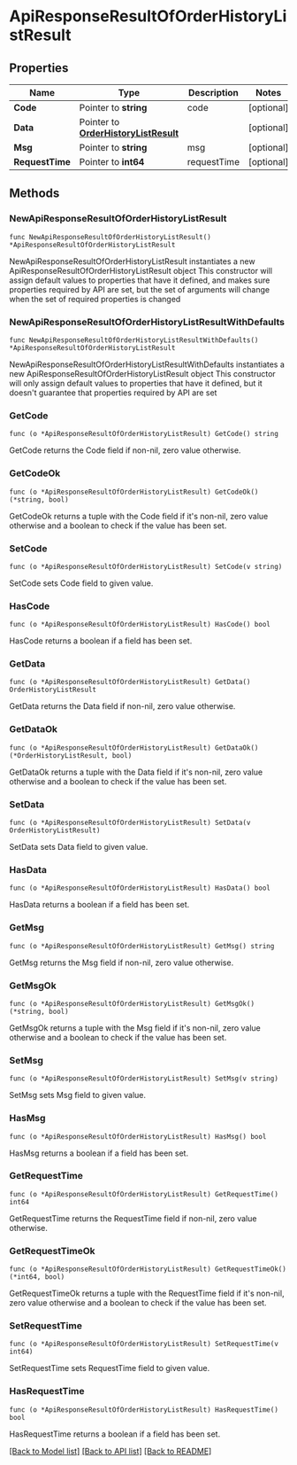# ApiResponseResultOfOrderHistoryListResult

## Properties

Name | Type | Description | Notes
------------ | ------------- | ------------- | -------------
**Code** | Pointer to **string** | code | [optional] 
**Data** | Pointer to [**OrderHistoryListResult**](OrderHistoryListResult.md) |  | [optional] 
**Msg** | Pointer to **string** | msg | [optional] 
**RequestTime** | Pointer to **int64** | requestTime | [optional] 

## Methods

### NewApiResponseResultOfOrderHistoryListResult

`func NewApiResponseResultOfOrderHistoryListResult() *ApiResponseResultOfOrderHistoryListResult`

NewApiResponseResultOfOrderHistoryListResult instantiates a new ApiResponseResultOfOrderHistoryListResult object
This constructor will assign default values to properties that have it defined,
and makes sure properties required by API are set, but the set of arguments
will change when the set of required properties is changed

### NewApiResponseResultOfOrderHistoryListResultWithDefaults

`func NewApiResponseResultOfOrderHistoryListResultWithDefaults() *ApiResponseResultOfOrderHistoryListResult`

NewApiResponseResultOfOrderHistoryListResultWithDefaults instantiates a new ApiResponseResultOfOrderHistoryListResult object
This constructor will only assign default values to properties that have it defined,
but it doesn't guarantee that properties required by API are set

### GetCode

`func (o *ApiResponseResultOfOrderHistoryListResult) GetCode() string`

GetCode returns the Code field if non-nil, zero value otherwise.

### GetCodeOk

`func (o *ApiResponseResultOfOrderHistoryListResult) GetCodeOk() (*string, bool)`

GetCodeOk returns a tuple with the Code field if it's non-nil, zero value otherwise
and a boolean to check if the value has been set.

### SetCode

`func (o *ApiResponseResultOfOrderHistoryListResult) SetCode(v string)`

SetCode sets Code field to given value.

### HasCode

`func (o *ApiResponseResultOfOrderHistoryListResult) HasCode() bool`

HasCode returns a boolean if a field has been set.

### GetData

`func (o *ApiResponseResultOfOrderHistoryListResult) GetData() OrderHistoryListResult`

GetData returns the Data field if non-nil, zero value otherwise.

### GetDataOk

`func (o *ApiResponseResultOfOrderHistoryListResult) GetDataOk() (*OrderHistoryListResult, bool)`

GetDataOk returns a tuple with the Data field if it's non-nil, zero value otherwise
and a boolean to check if the value has been set.

### SetData

`func (o *ApiResponseResultOfOrderHistoryListResult) SetData(v OrderHistoryListResult)`

SetData sets Data field to given value.

### HasData

`func (o *ApiResponseResultOfOrderHistoryListResult) HasData() bool`

HasData returns a boolean if a field has been set.

### GetMsg

`func (o *ApiResponseResultOfOrderHistoryListResult) GetMsg() string`

GetMsg returns the Msg field if non-nil, zero value otherwise.

### GetMsgOk

`func (o *ApiResponseResultOfOrderHistoryListResult) GetMsgOk() (*string, bool)`

GetMsgOk returns a tuple with the Msg field if it's non-nil, zero value otherwise
and a boolean to check if the value has been set.

### SetMsg

`func (o *ApiResponseResultOfOrderHistoryListResult) SetMsg(v string)`

SetMsg sets Msg field to given value.

### HasMsg

`func (o *ApiResponseResultOfOrderHistoryListResult) HasMsg() bool`

HasMsg returns a boolean if a field has been set.

### GetRequestTime

`func (o *ApiResponseResultOfOrderHistoryListResult) GetRequestTime() int64`

GetRequestTime returns the RequestTime field if non-nil, zero value otherwise.

### GetRequestTimeOk

`func (o *ApiResponseResultOfOrderHistoryListResult) GetRequestTimeOk() (*int64, bool)`

GetRequestTimeOk returns a tuple with the RequestTime field if it's non-nil, zero value otherwise
and a boolean to check if the value has been set.

### SetRequestTime

`func (o *ApiResponseResultOfOrderHistoryListResult) SetRequestTime(v int64)`

SetRequestTime sets RequestTime field to given value.

### HasRequestTime

`func (o *ApiResponseResultOfOrderHistoryListResult) HasRequestTime() bool`

HasRequestTime returns a boolean if a field has been set.


[[Back to Model list]](../README.md#documentation-for-models) [[Back to API list]](../README.md#documentation-for-api-endpoints) [[Back to README]](../README.md)


